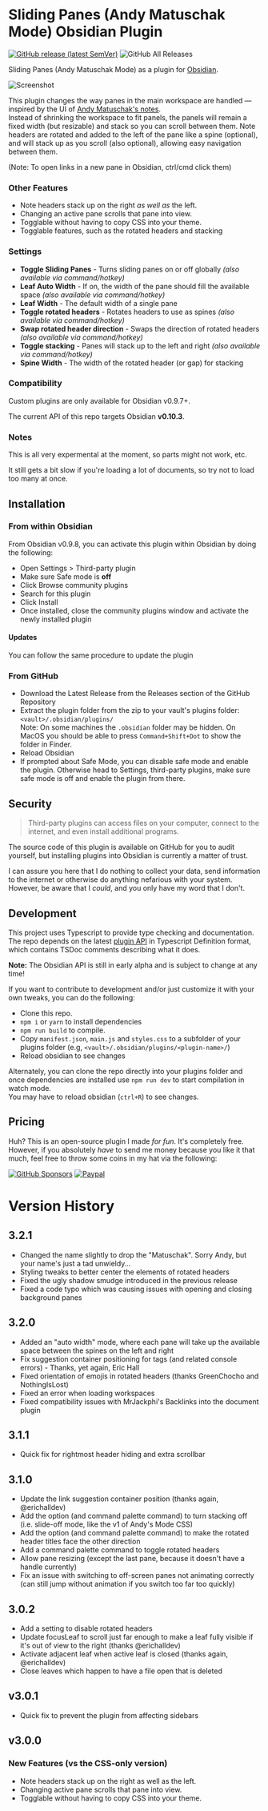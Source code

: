 # Sliding Panes (Andy Matuschak Mode) Obsidian Plugin
[![GitHub release (latest SemVer)](https://img.shields.io/github/v/release/deathau/sliding-panes-obsidian?style=for-the-badge&sort=semver)](https://github.com/deathau/sliding-panes-obsidian/releases/latest)
![GitHub All Releases](https://img.shields.io/github/downloads/deathau/sliding-panes-obsidian/total?style=for-the-badge)

Sliding Panes (Andy Matuschak Mode) as a plugin for [Obsidian](https://obsidian.md).

![Screenshot](https://github.com/deathau/sliding-panes-obsidian/raw/master/screenshot.gif)

This plugin changes the way panes in the main workspace are handled — inspired by
the UI of [Andy Matuschak's notes](https://notes.andymatuschak.org/).  
Instead of shrinking the workspace to fit panels, the panels will remain a fixed
width (but resizable) and stack so you can scroll between them. Note headers are rotated and added
to the left of the pane like a spine (optional), and will stack up as you scroll (also optional), allowing
easy navigation between them.

(Note: To open links in a new pane in Obsidian, ctrl/cmd click them)

### Other Features
- Note headers stack up on the right _as well as_ the left.
- Changing an active pane scrolls that pane into view.
- Togglable without having to copy CSS into your theme.
- Togglable features, such as the rotated headers and stacking

### Settings
- **Toggle Sliding Panes** - Turns sliding panes on or off globally *(also available via command/hotkey)*
- **Leaf Auto Width** - If on, the width of the pane should fill the available space *(also available via command/hotkey)*
- **Leaf Width** - The default width of a single pane
- **Toggle rotated headers** - Rotates headers to use as spines *(also available via command/hotkey)*
- **Swap rotated header direction** - Swaps the direction of rotated headers  *(also available via command/hotkey)*
- **Toggle stacking** - Panes will stack up to the left and right *(also available via command/hotkey)*
- **Spine Width** - The width of the rotated header (or gap) for stacking

### Compatibility

Custom plugins are only available for Obsidian v0.9.7+.

The current API of this repo targets Obsidian **v0.10.3**. 

### Notes
This is all very expermental at the moment, so parts might not work, etc.

It still gets a bit slow if you're loading a lot of documents, so try not to
load too many at once.

## Installation

### From within Obsidian
From Obsidian v0.9.8, you can activate this plugin within Obsidian by doing the following:
- Open Settings > Third-party plugin
- Make sure Safe mode is **off**
- Click Browse community plugins
- Search for this plugin
- Click Install
- Once installed, close the community plugins window and activate the newly installed plugin
#### Updates
You can follow the same procedure to update the plugin

### From GitHub
- Download the Latest Release from the Releases section of the GitHub Repository
- Extract the plugin folder from the zip to your vault's plugins folder: `<vault>/.obsidian/plugins/`  
Note: On some machines the `.obsidian` folder may be hidden. On MacOS you should be able to press `Command+Shift+Dot` to show the folder in Finder.
- Reload Obsidian
- If prompted about Safe Mode, you can disable safe mode and enable the plugin.
Otherwise head to Settings, third-party plugins, make sure safe mode is off and
enable the plugin from there.

## Security
> Third-party plugins can access files on your computer, connect to the internet, and even install additional programs.

The source code of this plugin is available on GitHub for you to audit yourself, but installing plugins into Obsidian is currently a matter of trust.

I can assure you here that I do nothing to collect your data, send information to the internet or otherwise do anything nefarious with your system. However, be aware that I *could*, and you only have my word that I don't.

## Development

This project uses Typescript to provide type checking and documentation.  
The repo depends on the latest [plugin API](https://github.com/obsidianmd/obsidian-api) in Typescript Definition format, which contains TSDoc comments describing what it does.

**Note:** The Obsidian API is still in early alpha and is subject to change at any time!

If you want to contribute to development and/or just customize it with your own
tweaks, you can do the following:
- Clone this repo.
- `npm i` or `yarn` to install dependencies
- `npm run build` to compile.
- Copy `manifest.json`, `main.js` and `styles.css` to a subfolder of your plugins
folder (e.g, `<vault>/.obsidian/plugins/<plugin-name>/`)
- Reload obsidian to see changes

Alternately, you can clone the repo directly into your plugins folder and once
dependencies are installed use `npm run dev` to start compilation in watch mode.  
You may have to reload obsidian (`ctrl+R`) to see changes.

## Pricing
Huh? This is an open-source plugin I made *for fun*. It's completely free.
However, if you absolutely *have* to send me money because you like it that
much, feel free to throw some coins in my hat via the following:

[![GitHub Sponsors](https://img.shields.io/github/sponsors/deathau?style=social)](https://github.com/sponsors/deathau)
[![Paypal](https://img.shields.io/badge/paypal-deathau-yellow?style=social&logo=paypal)](https://paypal.me/deathau)

# Version History
## 3.2.1
- Changed the name slightly to drop the "Matuschak". Sorry Andy, but your name's just a tad unwieldy...
- Styling tweaks to better center the elements of rotated headers
- Fixed the ugly shadow smudge introduced in the previous release
- Fixed a code typo which was causing issues with opening and closing background panes

## 3.2.0
- Added an "auto width" mode, where each pane will take up the available space between the spines on the left and right
- Fix suggestion container positioning for tags (and related console errors) - Thanks, yet again, Eric Hall
- Fixed orientation of emojis in rotated headers (thanks GreenChocho and NothingIsLost)
- Fixed an error when loading workspaces
- Fixed compatibility issues with MrJackphi's Backlinks into the document plugin

## 3.1.1
- Quick fix for rightmost header hiding and extra scrollbar

## 3.1.0
- Update the link suggestion container position (thanks again, @erichalldev)
- Add the option (and command palette command) to turn stacking off (i.e. slide-off mode, like the v1 of Andy's Mode CSS)
- Add the option (and command palette command) to make the rotated header titles face the other direction
- Add a command palette command to toggle rotated headers
- Allow pane resizing (except the last pane, because it doesn't have a handle currently)
- Fix an issue with switching to off-screen panes not animating correctly (can still jump without animation if you switch too far too quickly)

## 3.0.2
- Add a setting to disable rotated headers
- Update focusLeaf to scroll just far enough to make a leaf fully visible if it's out of view to the right (thanks @erichalldev)
- Activate adjacent leaf when active leaf is closed (thanks again, @erichalldev)
- Close leaves which happen to have a file open that is deleted

## v3.0.1
- Quick fix to prevent the plugin from affecting sidebars

## v3.0.0
### New Features (vs the CSS-only version)
- Note headers stack up on the right as well as the left.
- Changing active pane scrolls that pane into view.
- Togglable without having to copy CSS into your theme.
